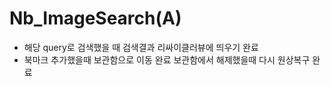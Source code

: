 # Nb_ImageSearch(A)
- 해당 query로 검색했을 때 검색결과 리싸이클러뷰에 띄우기 완료
- 북마크 추가했을때 보관함으로 이동 완료 보관함에서 해제했을때 다시 원상복구 완료
